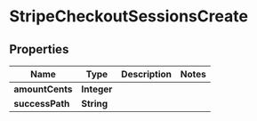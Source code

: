 

# StripeCheckoutSessionsCreate


## Properties

| Name | Type | Description | Notes |
|------------ | ------------- | ------------- | -------------|
|**amountCents** | **Integer** |  |  |
|**successPath** | **String** |  |  |



